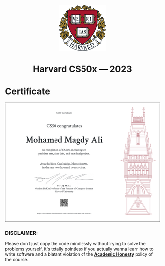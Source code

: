 <p align="center">
<img src="./images/H.png" alt="logo" height="150"/>
</p>

<h1 align="center">
Harvard CS50x — 2023
</h1>

# Certificate 
<a href="https://certificates.cs50.io/1c5ca55b-bcec-4c2a-92f1-76ff3b084435.png">
  <img src="./images/CS50x.png" alt="certificates" />
</a>

### DISCLAIMER:
Please don't just copy the code mindlessly without trying to solve the problems yourself, it's totally pointless if you actually wanna learn how to write software and a blatant violation of the [**Academic Honesty**](https://docs.cs50.net/2016/fall/syllabus/cs50.html#academic-honesty) policy of the course.
